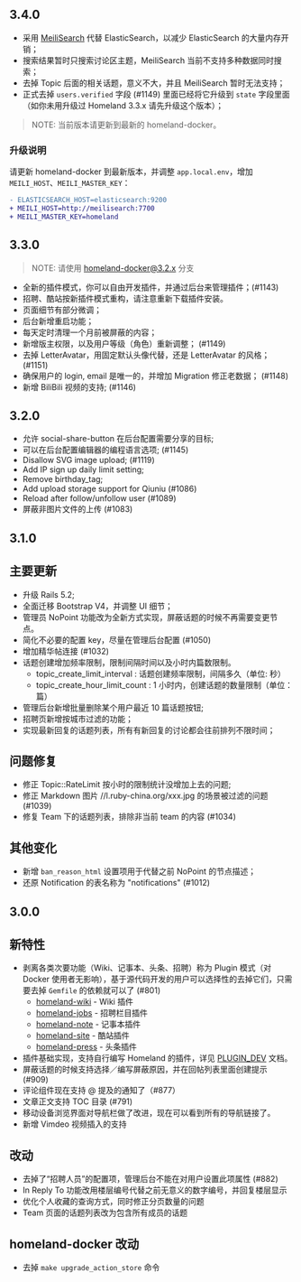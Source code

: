 3.4.0
---------

- 采用 [MeiliSearch](https://github.com/meilisearch/MeiliSearch) 代替 ElasticSearch，以减少 ElasticSearch 的大量内存开销；
- 搜索结果暂时只搜索讨论区主题，MeiliSearch 当前不支持多种数据同时搜索；
- 去掉 Topic 后面的相关话题，意义不大，并且 MeiliSearch 暂时无法支持；
- 正式去掉 `users.verified` 字段 (#1149) 里面已经将它升级到 `state` 字段里面（如你未用升级过 Homeland 3.3.x 请先升级这个版本）；

> NOTE: 当前版本请更新到最新的 homeland-docker。

### 升级说明

请更新 homeland-docker 到最新版本，并调整 `app.local.env`，增加 `MEILI_HOST`、`MEILI_MASTER_KEY`：

```diff
- ELASTICSEARCH_HOST=elasticsearch:9200
+ MEILI_HOST=http://meilisearch:7700
+ MEILI_MASTER_KEY=homeland
```

3.3.0
----------

> NOTE: 请使用 [homeland-docker@3.2.x](https://github.com/ruby-china/homeland-docker/tree/3.3.x) 分支

- 全新的插件模式，你可以自由开发插件，并通过后台来管理插件；(#1143)
- 招聘、酷站按新插件模式重构，请注意重新下载插件安装。
- 页面细节有部分微调；
- 后台新增重启功能；
- 每天定时清理一个月前被屏蔽的内容；
- 新增版主权限，以及用户等级（角色）重新调整； (#1149)
- 去掉 LetterAvatar，用固定默认头像代替，还是 LetterAvatar 的风格； (#1151)
- 确保用户的 login, email 是唯一的，并增加 Migration 修正老数据； (#1148)
- 新增 BiliBili 视频的支持; (#1146)


3.2.0
----------

- 允许 social-share-button 在后台配置需要分享的目标;
- 可以在后台配置编辑器的编程语言选项; (#1145)
- Disallow SVG image upload; (#1119)
- Add IP sign up daily limit setting;
- Remove birthday_tag;
- Add upload storage support for Qiuniu (#1086)
- Reload after follow/unfollow user (#1089)
- 屏蔽非图片文件的上传 (#1083)

3.1.0
----------

## 主要更新

- 升级 Rails 5.2;
- 全面迁移 Bootstrap V4，并调整 UI 细节；
- 管理员 NoPoint 功能改为全新方式实现，屏蔽话题的时候不再需要变更节点。
- 简化不必要的配置 key，尽量在管理后台配置 (#1050)
- 增加精华帖连接 (#1032)
- 话题创建增加频率限制，限制间隔时间以及小时内篇数限制。
  - topic_create_limit_interval : 话题创建频率限制，间隔多久（单位: 秒）
  - topic_create_hour_limit_count : 1 小时内，创建话题的数量限制（单位：篇）
- 管理后台新增批量删除某个用户最近 10 篇话题按钮;
- 招聘页新增按城市过滤的功能；
- 实现最新回复的话题列表，所有有新回复的讨论都会往前排列不限时间；

## 问题修复

- 修正 Topic::RateLimit 按小时的限制统计没增加上去的问题;
- 修正 Markdown 图片 //l.ruby-china.org/xxx.jpg 的场景被过滤的问题 (#1039)
- 修复 Team 下的话题列表，排除非当前 team 的内容 (#1034)

## 其他变化

- 新增 `ban_reason_html` 设置项用于代替之前 NoPoint 的节点描述；
- 还原 Notification 的表名称为 "notifications" (#1012)

3.0.0
-----------

## 新特性

- 剥离各类次要功能（Wiki、记事本、头条、招聘）称为 Plugin 模式（对 Docker 使用者无影响），基于源代码开发的用户可以选择性的去掉它们，只需要去掉 `Gemfile` 的依赖就可以了 (#801)
  - [homeland-wiki](https://github.com/ruby-china/homeland-wiki) - Wiki 插件
  - [homeland-jobs](https://github.com/ruby-china/homeland-jobs) - 招聘栏目插件
  - [homeland-note](https://github.com/ruby-china/homeland-note) - 记事本插件
  - [homeland-site](https://github.com/ruby-china/homeland-site) - 酷站插件
  - [homeland-press](https://github.com/ruby-china/homeland-press) - 头条插件
- 插件基础实现，支持自行编写 Homeland 的插件，详见 [PLUGIN_DEV](https://github.com/ruby-china/homeland/blob/master/PLUGIN_DEV.md) 文档。
- 屏蔽话题的时候支持选择／编写屏蔽原因，并在回帖列表里面创建提示 (#909)
- 评论组件现在支持 @ 提及的通知了（#877）
- 文章正文支持 TOC 目录 (#791)
- 移动设备浏览界面对导航栏做了改进，现在可以看到所有的导航链接了。
- 新增 Vimdeo 视频插入的支持

## 改动

- 去掉了“招聘人员”的配置项，管理后台不能在对用户设置此项属性 (#882)
- In Reply To 功能改用楼层编号代替之前无意义的数字编号，并回复楼层显示
- 优化个人收藏的查询方式，同时修正分页数量的问题
- Team 页面的话题列表改为包含所有成员的话题

## homeland-docker 改动

- 去掉 `make upgrade_action_store` 命令

